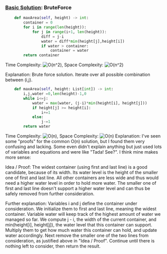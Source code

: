 ### [Basic Solution](/DynamicProgramming/ContainerWithMostWater/basic_sol.py): BruteForce

```python
    def maxArea(self, height) -> int:
        container = 0
        for i in range(len(height)):
            for j in range(i+1, len(height)):
                diff = j-i
                water = diff*min(height[j],height[i])
                if water > container:
                    container = water
        return container
```

Time Complexity: ![O(n^2)](<https://latex.codecogs.com/svg.image?\inline&space;O(n^2)>), Space Complexity: ![O(n^2)](<https://latex.codecogs.com/svg.image?\inline&space;O(1)>)

Explanation:
    Brute force solution. Iterate over all possible combination between (i,j).

```python
    def maxArea(self, height: List[int]) -> int:
        i,j,water =0,len(height)-1,0
        while i<=j:
            water = max(water, (j-i)*min(height[i], height[j]))
            if height[j] >= height[i]:
                i+=1
            else:
                j-=1
        return water
```

Time Complexity: ![O(n)](<https://latex.codecogs.com/svg.image?\inline&space;O(n))>), Space Complexity: ![O(n)](<https://latex.codecogs.com/svg.image?\inline&space;O(n)>)
Explanation:
    I've seen some "proofs" for the common O(n) solution, but I found them very confusing and lacking. Some even didn't explain anything but just used lots of variables and equations and were like "Tada! See?". I think mine makes more sense:

Idea / Proof:
The widest container (using first and last line) is a good candidate, because of its width. Its water level is the height of the smaller one of first and last line.
All other containers are less wide and thus would need a higher water level in order to hold more water.
The smaller one of first and last line doesn't support a higher water level and can thus be safely removed from further consideration.

Further explanation:
Variables i and j define the container under consideration. We initialize them to first and last line, meaning the widest container. Variable water will keep track of the highest amount of water we managed so far. We compute j - i, the width of the current container, and min(height[i], height[j]), the water level that this container can support. Multiply them to get how much water this container can hold, and update water accordingly. Next remove the smaller one of the two lines from consideration, as justified above in "Idea / Proof". Continue until there is nothing left to consider, then return the result.


